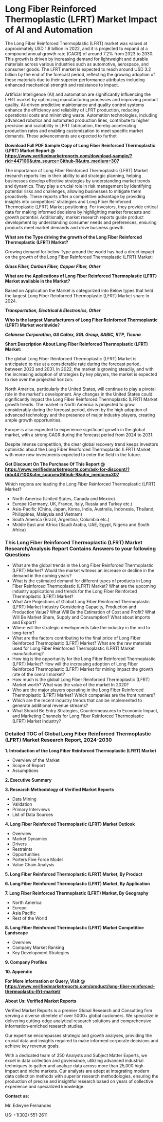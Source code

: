 <meta name="title" content="Global Long Fiber Reinforced Thermoplastic (LFRT) Market Impact of AI and Automation"><meta name="description" content="The Long Fiber Reinforced Thermoplastic (LFRT) market was valued at approximately USD 1.8 billion in 2022, and it is projected to expand at a compound annual growth ra"><meta name="title" content="Long Fiber Reinforced Thermoplastic (LFRT) Market Size, Share, Scope, Trends, Growth, Opportunities, Analysis, Forecast"><h1>Long Fiber Reinforced Thermoplastic (LFRT) Market Impact of AI and Automation</h1><p>The Long Fiber Reinforced Thermoplastic (LFRT) market was valued at approximately USD 1.8 billion in 2022, and it is projected to expand at a compound annual growth rate (CAGR) of around 7.2% from 2023 to 2030. This growth is driven by increasing demand for lightweight and durable materials across various industries such as automotive, aerospace, and consumer goods. The LFRT market is expected to reach around USD 3.2 billion by the end of the forecast period, reflecting the growing adoption of these materials due to their superior performance attributes including enhanced mechanical strength and resistance to impact.</p><p>Artificial Intelligence (AI) and automation are significantly influencing the LFRT market by optimizing manufacturing processes and improving product quality. AI-driven predictive maintenance and quality control systems enhance the efficiency and reliability of LFRT production, reducing operational costs and minimizing waste. Automation technologies, including advanced robotics and automated production lines, contribute to higher precision and scalability in LFRT fabrication, thereby accelerating production rates and enabling customization to meet specific market demands. These advancements are expected to furthet</p><p id="" class=""><strong>Download Full PDF Sample Copy of Long Fiber Reinforced Thermoplastic (LFRT) Market Report @ <a href="https://www.verifiedmarketreports.com/download-sample/?rid=447100&utm_source=Github-R&utm_medium=307" target="_blank">https://www.verifiedmarketreports.com/download-sample/?rid=447100&utm_source=Github-R&utm_medium=307</a></strong></p><p>The importance of&nbsp;Long Fiber Reinforced Thermoplastic (LFRT) Market research reports lies in their ability to aid strategic planning, helping businesses develop effective strategies by understanding market trends and dynamics. They play a crucial role in risk management by identifying potential risks and challenges, allowing businesses to mitigate them proactively. These reports offer a competitive advantage by providing insights into competitors' strategies and Long Fiber Reinforced Thermoplastic (LFRT) Market positioning. For investors, they provide critical data for making informed decisions by highlighting market forecasts and growth potential. Additionally, market research reports guide product development by understanding consumer needs and preferences, ensuring products meet market demands and drive business growth.</p><p><strong>What are the&nbsp;Type driving the growth of the Long Fiber Reinforced Thermoplastic (LFRT) Market?</strong></p><p id="" class="">Growing demand for below Type around the world has had a direct impact on the growth of the Long Fiber Reinforced Thermoplastic (LFRT) Market:</p><em><strong>Glass Fiber, Carbon Fiber, Copper Fiber, Other</strong></em></p><strong>What are the&nbsp;Applications&nbsp;of Long Fiber Reinforced Thermoplastic (LFRT) Market available in the Market?</strong></p><p id="" class="">Based on Application the Market is categorized into Below types that held the largest Long Fiber Reinforced Thermoplastic (LFRT) Market share In 2024.</p><em><strong>Transportation, Electrical & Electronics, Other</strong></em></p><strong>Who is the largest Manufacturers of Long Fiber Reinforced Thermoplastic (LFRT) Market worldwide?</strong></p><p><em><strong>Celanese Corporation, GS Caltex, SGL Group, SABIC, RTP, Ticona</strong></em></p><p id="" class=""><strong>Short Description About Long Fiber Reinforced Thermoplastic (LFRT) Market:</strong></p><p>The global Long Fiber Reinforced Thermoplastic (LFRT) Market is anticipated to rise at a considerable rate during the forecast period, between 2023 and 2031. In 2022, the market is growing steadily, and with the increasing adoption of strategies by key players, the market is expected to rise over the projected horizon.</p><p>North America, particularly the United States, will continue to play a pivotal role in the market's development. Any changes in the United States could significantly impact the Long Fiber Reinforced Thermoplastic (LFRT) Market growth trends. The market in North America is projected to grow considerably during the forecast period, driven by the high adoption of advanced technology and the presence of major industry players, creating ample growth opportunities.</p><p>Europe is also expected to experience significant growth in the global market, with a strong CAGR during the forecast period from 2024 to 2031.</p><p>Despite intense competition, the clear global recovery trend keeps investors optimistic about the Long Fiber Reinforced Thermoplastic (LFRT) Market, with more new investments expected to enter the field in the future.</p><p id="" class=""><strong>Get Discount On The Purchase Of This Report @ <a href="https://www.verifiedmarketreports.com/ask-for-discount/?rid=447100&utm_source=Github-R&utm_medium=307" target="_blank">https://www.verifiedmarketreports.com/ask-for-discount/?rid=447100&utm_source=Github-R&utm_medium=307</a></strong></p>Which regions are leading the Long Fiber Reinforced Thermoplastic (LFRT) Market?</p><ul><li>North America (United States, Canada and Mexico)</li><li>Europe (Germany, UK, France, Italy, Russia and Turkey etc.)</li><li>Asia-Pacific (China, Japan, Korea, India, Australia, Indonesia, Thailand, Philippines, Malaysia and Vietnam)</li><li>South America (Brazil, Argentina, Columbia etc.)</li><li>Middle East and Africa (Saudi Arabia, UAE, Egypt, Nigeria and South Africa)</li></ul><h3 id="" class="">This Long Fiber Reinforced Thermoplastic (LFRT) Market Research/Analysis Report Contains Answers to your following Questions</h3><ul><li>What are the global trends in the Long Fiber Reinforced Thermoplastic (LFRT) Market? Would the market witness an increase or decline in the demand in the coming years?</li><li>What is the estimated demand for different types of products in Long Fiber Reinforced Thermoplastic (LFRT) Market? What are the upcoming industry applications and trends for the Long Fiber Reinforced Thermoplastic (LFRT) Market?</li><li>What Are Projections of Global Long Fiber Reinforced Thermoplastic (LFRT) Market Industry Considering Capacity, Production and Production Value? What Will Be the Estimation of Cost and Profit? What Will Be Market Share, Supply and Consumption? What about imports and Export?</li><li>Where will the strategic developments take the industry in the mid to long-term?</li><li>What are the factors contributing to the final price of Long Fiber Reinforced Thermoplastic (LFRT) Market? What are the raw materials used for Long Fiber Reinforced Thermoplastic (LFRT) Market manufacturing?</li><li>How big is the opportunity for the Long Fiber Reinforced Thermoplastic (LFRT) Market? How will the increasing adoption of Long Fiber Reinforced Thermoplastic (LFRT) Market for mining impact the growth rate of the overall market?</li><li>How much is the global Long Fiber Reinforced Thermoplastic (LFRT) Market worth? What was the value of the market In 2020?</li><li>Who are the major players operating in the Long Fiber Reinforced Thermoplastic (LFRT) Market? Which companies are the front runners?</li><li>Which are the recent industry trends that can be implemented to generate additional revenue streams?</li><li>What Should Be Entry Strategies, Countermeasures to Economic Impact, and Marketing Channels for Long Fiber Reinforced Thermoplastic (LFRT) Market Industry?</li></ul><h3 id="" class="">Detailed TOC of Global Long Fiber Reinforced Thermoplastic (LFRT) Market Research Report, 2024-2030</h3><p id="" class=""><strong>1. Introduction of the Long Fiber Reinforced Thermoplastic (LFRT) Market</strong></p><ul><li>Overview of the Market</li><li>Scope of Report</li><li>Assumptions</li></ul><p id="" class=""><strong>2. Executive Summary</strong></p><p id="" class=""><strong>3. Research Methodology of Verified Market Reports</strong></p><ul><li>Data Mining</li><li>Validation</li><li>Primary Interviews</li><li>List of Data Sources</li></ul><p id="" class=""><strong>4. Long Fiber Reinforced Thermoplastic (LFRT) Market Outlook</strong></p><ul><li>Overview</li><li>Market Dynamics</li><li>Drivers</li><li>Restraints</li><li>Opportunities</li><li>Porters Five Force Model</li><li>Value Chain Analysis</li></ul><p id="" class=""><strong>5. Long Fiber Reinforced Thermoplastic (LFRT) Market, By Product</strong></p><p id="" class=""><strong>6. Long Fiber Reinforced Thermoplastic (LFRT) Market, By Application</strong></p><p id="" class=""><strong>7. Long Fiber Reinforced Thermoplastic (LFRT) Market, By Geography</strong></p><ul><li>North America</li><li>Europe</li><li>Asia Pacific</li><li>Rest of the World</li></ul><p id="" class=""><strong>8. Long Fiber Reinforced Thermoplastic (LFRT) Market Competitive Landscape</strong></p><ul><li>Overview</li><li>Company Market Ranking</li><li>Key Development Strategies</li></ul><p id="" class=""><strong>9. Company Profiles</strong></p><p id="" class=""><strong>10. Appendix</strong></p><p id="" class=""><strong>For More Information or Query, Visit @ <a href="https://www.verifiedmarketreports.com/product/long-fiber-reinforced-thermoplastic-lfrt-market/" target="_blank">https://www.verifiedmarketreports.com/product/long-fiber-reinforced-thermoplastic-lfrt-market/</a></strong></p><p id="" class=""><strong>About Us: Verified Market Reports</strong></p><p id="" class="">Verified Market Reports is a premier Global Research and Consulting firm serving a diverse clientele of over 5000+ global customers. We specialize in delivering cutting-edge analytical research solutions and comprehensive information-enriched research studies.</p><p id="" class="">Our expertise encompasses strategic and growth analyses, providing the crucial data and insights required to make informed corporate decisions and achieve key revenue goals.</p><p id="" class="">With a dedicated team of 250 Analysts and Subject Matter Experts, we excel in data collection and governance, utilizing advanced industrial techniques to gather and analyze data across more than 25,000 high-impact and niche markets. Our analysts are adept at integrating modern data collection methods with superior research methodologies, ensuring the production of precise and insightful research based on years of collective experience and specialized knowledge.</p><p id="" class=""><strong>Contact us:</strong></p><p id="" class="">Mr. Edwyne Fernandes</p><p id="" class="">US: +1(302) 551-2611</p>